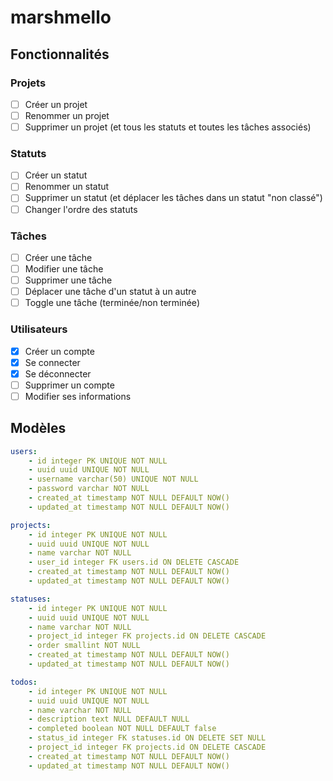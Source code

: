 # marshmello

## Fonctionnalités

### Projets

- [ ] Créer un projet
- [ ] Renommer un projet
- [ ] Supprimer un projet (et tous les statuts et toutes les tâches associés)

### Statuts

- [ ] Créer un statut
- [ ] Renommer un statut
- [ ] Supprimer un statut (et déplacer les tâches dans un statut "non classé")
- [ ] Changer l'ordre des statuts

### Tâches

- [ ] Créer une tâche
- [ ] Modifier une tâche
- [ ] Supprimer une tâche
- [ ] Déplacer une tâche d'un statut à un autre
- [ ] Toggle une tâche (terminée/non terminée)

### Utilisateurs

- [X] Créer un compte
- [X] Se connecter
- [X] Se déconnecter
- [ ] Supprimer un compte
- [ ] Modifier ses informations

## Modèles

```yaml
users:
	- id integer PK UNIQUE NOT NULL
	- uuid uuid UNIQUE NOT NULL
	- username varchar(50) UNIQUE NOT NULL
	- password varchar NOT NULL
	- created_at timestamp NOT NULL DEFAULT NOW()
	- updated_at timestamp NOT NULL DEFAULT NOW()

projects:
	- id integer PK UNIQUE NOT NULL
	- uuid uuid UNIQUE NOT NULL
	- name varchar NOT NULL
	- user_id integer FK users.id ON DELETE CASCADE
	- created_at timestamp NOT NULL DEFAULT NOW()
	- updated_at timestamp NOT NULL DEFAULT NOW()

statuses:
	- id integer PK UNIQUE NOT NULL
	- uuid uuid UNIQUE NOT NULL
	- name varchar NOT NULL
	- project_id integer FK projects.id ON DELETE CASCADE
	- order smallint NOT NULL
	- created_at timestamp NOT NULL DEFAULT NOW()
	- updated_at timestamp NOT NULL DEFAULT NOW()

todos:
	- id integer PK UNIQUE NOT NULL
	- uuid uuid UNIQUE NOT NULL
	- name varchar NOT NULL
	- description text NULL DEFAULT NULL
	- completed boolean NOT NULL DEFAULT false
	- status_id integer FK statuses.id ON DELETE SET NULL
	- project_id integer FK projects.id ON DELETE CASCADE
	- created_at timestamp NOT NULL DEFAULT NOW()
	- updated_at timestamp NOT NULL DEFAULT NOW()
```
